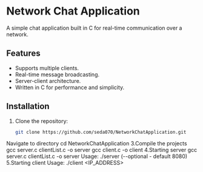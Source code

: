 # Network Chat Application
A simple chat application built in C for real-time communication over a network.
## Features
- Supports multiple clients.
- Real-time message broadcasting.
- Server-client architecture.
- Written in C for performance and simplicity.
## Installation
1. Clone the repository:
   ```bash
   git clone https://github.com/seda070/NetworkChatApplication.git
Navigate to directory
cd NetworkChatApplication
3.Compile the projects
gcc server.c clientList.c -o server
gcc client.c -o client
4.Starting server
gcc server.c clientList.c -o server
Usage: ./server <PORT> (--optional - default 8080)
5.Starting client
Usage: ./client <IP_ADDRESS> <PORT>




